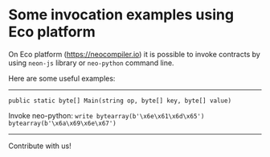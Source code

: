 # Some invocation examples using Eco platform

On Eco platform (https://neocompiler.io) it is possible to invoke contracts by using `neon-js` library or `neo-python` command line.

Here are some useful examples:

<hr>

`public static byte[] Main(string op, byte[] key, byte[] value)`

Invoke neo-python: `write bytearray(b'\x6e\x61\x6d\x65') bytearray(b'\x6a\x69\x6e\x67')`


<hr>

Contribute with us!
